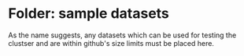 # Folder: sample datasets
As the name suggests, any datasets which can be used for testing the clustser and are within github's size limits must be placed here.